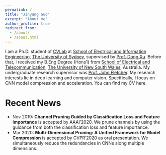 ```yaml
---
permalink: /
title: "Jinyang Guo"
excerpt: "About me"
author_profile: true
redirect_from: 
  - /about/
  - /about.html
---
```


I am a Ph.D. student of [CVLab](https://usyd-cvlab.github.io/) at [School of Electrical and Information Engineering](https://sydney.edu.au/engineering/about/school-of-electrical-and-information-engineering.html), [The University of Sydney](https://sydney.edu.au/), supervised by [Prof. Dong Xu](https://sydney.edu.au/engineering/people/dong.xu.php). Before that, I received my B.Eng Degree (Hons1) from [School of Electrical and Telecommunication](https://www.engineering.unsw.edu.au/electrical-engineering/), [The University of New South Wales](https://www.unsw.edu.au/), Australia. My undergraduate research supervisor was [Prof. John Fletcher](https://www.engineering.unsw.edu.au/electrical-engineering/professor-john-fletcher). My research interests lie in deep learning and computer vision. Specifically, I focus on CNN model compression and acceleration. You can find my CV here.


Recent News
======
* Nov 2019: <b>Channel Pruning Guided by Classification Loss and Feature Importance</b> is accepted by AAAI’2020. We prune channels by using the guidance from both the classification loss and feature importance.
* Mar 2020: <b>Multi-Dimensional Pruning: A Unified Framework for Model Compression</b> is accepted by CVPR’2020 as oral presentation. We simultaneously reduce the redundancies in CNNs along multiple dimensions.
